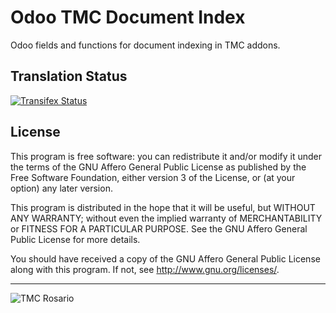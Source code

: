 # Odoo TMC Document Index
Odoo fields and functions for document indexing in TMC addons.

## Translation Status
[![Transifex Status](https://www.transifex.com/tmcrosario/odoo-document-index-10/)](https://www.transifex.com/tmcrosario/odoo-document-index-10/)

## License

This program is free software: you can redistribute it and/or modify it under the terms of the GNU Affero General Public License as published by the Free Software Foundation, either version 3 of the License, or (at your option) any later version.

This program is distributed in the hope that it will be useful, but WITHOUT ANY WARRANTY; without even the implied warranty of MERCHANTABILITY or FITNESS FOR A PARTICULAR PURPOSE. See the GNU Affero General Public License for more details.

You should have received a copy of the GNU Affero General Public License along with this program. If not, see http://www.gnu.org/licenses/.

----

<img alt="TMC Rosario" src="http://www.tmcrosario.gov.ar/images/tmc_nuevo.png"/>
